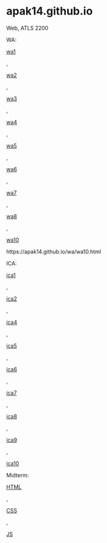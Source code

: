# apak14.github.io
Web, ATLS 2200

WA:
<p><a href="https://apak14.github.io/wa/wa1.html">wa1</a></p> , <p><a href="https://apak14.github.io/wa/wa2.html">wa2</a></p>
,
<p><a href="https://apak14.github.io/wa/wa3.html">wa3</a></p>
,
<p><a href="https://apak14.github.io/wa/wa4.html">wa4</a></p>
,
<p><a href="https://apak14.github.io/wa/wa5.html">wa5</a></p>
,
<p><a href="https://apak14.github.io/wa/wa6/wa6.html">wa6</a></p>
,
<p><a href="https://apak14.github.io/wa/wa7/week7.html">wa7</a></p>
,
<p><a href="https://apak14.github.io/wa/wa8.html">wa8</a></p>
,
<p><a href="https://apak14.github.io/wa/wa10.html">wa10</a></p>
https://apak14.github.io/wa/wa10.html

ICA:
<p><a href="https://github.com/APAK14/apak14.github.io/blob/main/ica/Alexis%20Pak%20-%20ICA1%20--%20How%20to%20Search.pdf">ica1</a></p>
,
<p><a href="https://github.com/APAK14/apak14.github.io/blob/main/ica/Alexis%20Pak%20-%20ICA2%20--%20Exploring%20Directory%20Structures%20(Week%202).pdf">ica2</a></p>
,
<p><a href="https://apak14.github.io/ica/ica4.html">ica4</a></p>
,
<p><a href="https://apak14.github.io/ica/ica5.html">ica5</a></p>
,
<p><a href="https://apak14.github.io/ica/ica6/ica6-part1.html">ica6</a></p>
,
<p><a href="https://apak14.github.io/ica/ica7/ica7.html">ica7</a></p>
,
<p><a href="https://apak14.github.io/ica/ica8/ica8.html">ica8</a></p>
,
<p><a href="https://apak14.github.io/ica/ica9.html">ica9</a></p>
,
<p><a href="https://apak14.github.io/ica/ica10.html">ica10</a></p>

Midterm:
<p><a href="https://apak14.github.io/html-midterm/page1.html">HTML</a></p>
,
<p><a href="https://apak14.github.io/css-midterm/cssmidterm-main.html">CSS</a></p>
,
<p><a href="https://apak14.github.io/JS-midterm/jsmidterm.html">JS</a></p>